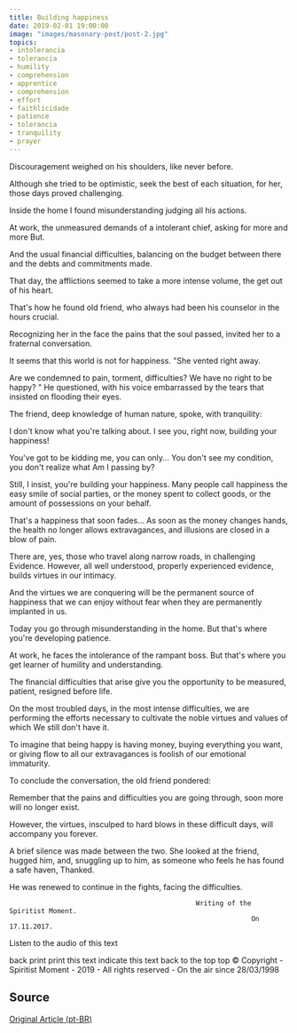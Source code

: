 ```yaml
---
title: Building happiness
date: 2019-02-01 19:00:00
image: "images/masonary-post/post-2.jpg"
topics: 
- intolerancia
- tolerancia
- humility
- comprehension
- apprentice
- comprehension
- effort
- faithlicidade
- patience
- tolerancia
- tranquility
- prayer
---
```


Discouragement weighed on his shoulders, like never before.

Although she tried to be optimistic, seek the best of each situation, for her,
those days proved challenging.

Inside the home I found misunderstanding judging all his actions.

At work, the unmeasured demands of a intolerant chief, asking for more and more
But.

And the usual financial difficulties, balancing on the budget between there
and the debts and commitments made.

That day, the afflictions seemed to take a more intense volume, the
get out of his heart.

That's how he found old friend, who always had been his counselor in the hours
crucial.

Recognizing her in the face the pains that the soul passed, invited her to a
fraternal conversation.

It seems that this world is not for happiness. "She vented right away.

Are we condemned to pain, torment, difficulties? We have no right
to be happy? " He questioned, with his voice embarrassed by the tears that
insisted on flooding their eyes.

The friend, deep knowledge of human nature, spoke, with tranquility:

I don't know what you're talking about. I see you, right now, building
your happiness!

You've got to be kidding me, you can only... You don't see my condition, you don't realize what
Am I passing by?

Still, I insist, you're building your happiness. Many people
call happiness the easy smile of social parties, or the money spent
to collect goods, or the amount of possessions on your behalf.

That's a happiness that soon fades... As soon as the money changes hands, the
health no longer allows extravagances, and illusions are closed in a blow
of pain.

There are, yes, those who travel along narrow roads, in challenging
Evidence. However, all well understood, properly experienced evidence, builds
virtues in our intimacy.

And the virtues we are conquering will be the permanent source of happiness that
we can enjoy without fear when they are permanently implanted in us.

Today you go through misunderstanding in the home. But that's where you're developing
patience.

At work, he faces the intolerance of the rampant boss. But that's where you get
learner of humility and understanding.

The financial difficulties that arise give you the opportunity to be measured,
patient, resigned before life.

On the most troubled days, in the most intense difficulties, we are performing
the efforts necessary to cultivate the noble virtues and values of which
We still don't have it.

To imagine that being happy is having money, buying everything you want, or giving flow
to all our extravagances is foolish of our emotional immaturity.

To conclude the conversation, the old friend pondered:

Remember that the pains and difficulties you are going through, soon more
will no longer exist.

However, the virtues, insculped to hard blows in these difficult days,
will accompany you forever.

A brief silence was made between the two. She looked at the friend, hugged him, and,
snuggling up to him, as someone who feels he has found a safe haven,
Thanked.

He was renewed to continue in the fights, facing the difficulties.

                                                   Writing of the Spiritist Moment.
                                                                 On 17.11.2017.



Listen to the audio of this text

back print print this text indicate this text
back to the top top
© Copyright - Spiritist Moment - 2019 - All rights reserved - On the air
since 28/03/1998

## Source


[Original Article (pt-BR)](http://www.momento.com.br/pt/ler_texto.php?id=5264)

